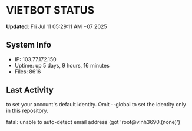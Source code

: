 # VIETBOT STATUS
**Updated**: Fri Jul 11 05:29:11 AM +07 2025

## System Info
- IP: 103.77.172.150
- Uptime: up 5 days, 9 hours, 16 minutes
- Files: 8616

## Last Activity

to set your account's default identity.
Omit --global to set the identity only in this repository.

fatal: unable to auto-detect email address (got 'root@vinh3690.(none)')
